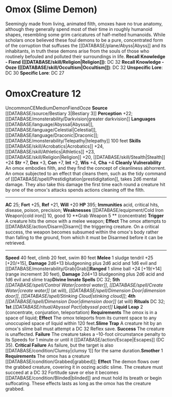 ﻿---
ac: '25'
alignment: CE
charisma: '+4'
climb_speed: '20'
constitution: '+7'
creature_ability:
- Cleanly Vulnerability
- Grab Weapon
- Liquid Leap
- Slime Trap
- Smother
creature_family: '[[DATABASE/monsterfamily/Demon|Demon]]'
dexterity: '+3'
fortitude: '+25'
hp: '395'
id: '1112'
immunity:
- acid
- critical hits
- '[[DATABASE/trait/Disease|disease]]'
- '[[DATABASE/trait/Poison|poison]]'
- precision
intelligence: '+2'
land_speed: '40'
language:
- '[[DATABASE/language/Abyssal|Abyssal]]'
- '[[DATABASE/language/Celestial|Celestial]]'
- '[[DATABASE/language/Draconic|Draconic]] ; [[DATABASE/monsterability/Telepathy|telepathy]]
  100 feet'
level: '12'
max_speed: '80'
name: Omox
perception: '+22'
rarity: Uncommon
reflex: '+21'
sense:
- '[[DATABASE/monsterability/Darkvision|greater darkvision]]'
size: Medium
skill:
- '[[DATABASE/skill/Acrobatics|Acrobatics]] +24'
- '[[DATABASE/skill/Athletics|Athletics]] +23'
- '[[DATABASE/skill/Religion|Religion]] +20'
- '[[DATABASE/skill/Stealth|Stealth]] +24'
source: '[[DATABASE/source/Bestiary 3|Bestiary 3]]'
speed:
- 40 feet
- climb 20 feet
- swim 80 feet
spell:
- '[[DATABASE/spell/Control Water|Control Water]]'
- '[[DATABASE/spell/Create Water|CreateWater]]'
- '[[DATABASE/spell/Dimension Door|Dimension Door]]'
- '[[DATABASE/spell/Stinking Cloud|Stinking Cloud]]'
strength: '+7'
strength_req: '7'
strongest_save:
- Fortitude
swim_speed: '80'
trait:
- '[[DATABASE/trait/Demon|Demon]]'
- '[[DATABASE/trait/Fiend|Fiend]]'
- '[[DATABASE/trait/Ooze|Ooze]]'
- '[[DATABASE/trait/Uncommon|Uncommon]]'
type: Creature
vision: Greater darkvision
weakest_save:
- Will
weakness:
- '[[DATABASE/equipment/Cold Iron Weapon|cold iron]] 10'
- good 10
will: '+20'
wisdom: '+4'

---
# Omox (Slime Demon)

Seemingly made from living, animated filth, omoxes have no true anatomy, although they generally spend most of their time in roughly humanoid shapes, resembling some grim caricatures of half-melted humanoids. While scholars once believed these foul demons to be a pure, concentrated form of the corruption that suffuses the [[DATABASE/plane/Abyss|Abyss]] and its inhabitants, in truth these demons arise from the souls of those who routinely befouled and polluted their surroundings in life.
**Recall Knowledge - Fiend ([[DATABASE/skill/Religion|Religion]])**: DC 32
**Recall Knowledge - Ooze ([[DATABASE/skill/Occultism|Occultism]])**: DC 32
**Unspecific Lore**: DC 30
**Specific Lore**: DC 27

# Omox<span class="item-type">Creature 12</span>

<span class="trait-uncommon item-trait">Uncommon</span><span class="trait-alignment item-trait">CE</span><span class="trait-size item-trait">Medium</span><span class="item-trait">Demon</span><span class="item-trait">Fiend</span><span class="item-trait">Ooze</span>
**Source** [[DATABASE/source/Bestiary 3|Bestiary 3]]
**Perception** +22; [[DATABASE/monsterability/Darkvision|greater darkvision]]
**Languages** [[DATABASE/language/Abyssal|Abyssal]], [[DATABASE/language/Celestial|Celestial]], [[DATABASE/language/Draconic|Draconic]]; [[DATABASE/monsterability/Telepathy|telepathy]] 100 feet
**Skills** [[DATABASE/skill/Acrobatics|Acrobatics]] +24, [[DATABASE/skill/Athletics|Athletics]] +23, [[DATABASE/skill/Religion|Religion]] +20, [[DATABASE/skill/Stealth|Stealth]] +24
**Str** +7, **Dex** +3, **Con** +7, **Int** +2, **Wis** +4, **Cha** +4
**Cleanly Vulnerability** An omox embodies filth, and they find the concept of cleanliness abhorrent. An omox subjected to an effect that cleans them, such as the tidy command of [[DATABASE/spell/Prestidigitation|prestidigitation]], takes 2d6 mental damage. They also take this damage the first time each round a creature hit by one of the omox's attacks spends actions cleaning off the filth.

---
**AC** 25; **Fort** +25, **Ref** +21, **Will** +20
**HP** 395; **Immunities** acid, critical hits, disease, poison, precision; **Weaknesses** [[DATABASE/equipment/Cold Iron Weapon|cold iron]] 10, good 10
<span class="in-box-ability">**Grab Weapon <span class="action-icon">5</span> ** (concentrate) **Trigger** A creature hits the omox with a melee weapon; **Effect** The omox attempts to [[DATABASE/action/Disarm|Disarm]] the triggering creature. On a critical success, the weapon becomes subsumed within the omox's body rather than falling to the ground, from which it must be Disarmed before it can be retrieved.</span>

---
**Speed** 40 feet, climb 20 feet, swim 80 feet
<span class="in-box-ability">**Melee** <span class="action-icon">1</span> sludge tendril +25 [+20/+15], **Damage** 2d6+13 bludgeoning plus 2d6 acid and 1d6 evil and [[DATABASE/monsterability/Grab|Grab]]</span><span class="in-box-ability">**Ranged** <span class="action-icon">1</span> slime ball +24 [+19/+14] (range increment 30 feet), **Damage** 2d4+13 bludgeoning plus 2d6 acid and 1d6 evil and slime trap</span>**Divine Innate Spells** DC 32; **5th** _[[DATABASE/spell/Control Water|control water]]_, _[[DATABASE/spell/Create Water|create water]]_ (at will), _[[DATABASE/spell/Dimension Door|dimension door]]_, _[[DATABASE/spell/Stinking Cloud|stinking cloud]]_; **4th** _[[DATABASE/spell/Dimension Door|dimension door]]_ (at will)
**Rituals** DC 32; **1st** _[[DATABASE/ritual/Abyssal Pact|abyssal pact]]_
<span class="in-box-ability">**Liquid Leap** <span class="action-icon">2</span> (concentrate, conjuration, teleportation) **Requirements** The omox is in a space of liquid; **Effect** The omox teleports from its current space to any unoccupied space of liquid within 120 feet.</span><span class="in-box-ability">**Slime Trap** A creature hit by an omox's slime ball must attempt a DC 32 Reflex save. 
**Success** The creature is unaffected. 
**Failure** The creature takes a –10-foot circumstance penalty to its Speeds for 1 minute or until it [[DATABASE/action/Escape|Escapes]] (DC 35). 
**Critical Failure** As failure, but the target is also [[DATABASE/condition/Clumsy|clumsy 1]] for the same duration.</span><span class="in-box-ability">**Smother** <span class="action-icon">1</span> **Requirements** The omox has a creature [[DATABASE/condition/Grabbed|grabbed]]; **Effect** The demon flows over the grabbed creature, covering it in oozing acidic slime. The creature must succeed at a DC 32 Fortitude save or else it becomes [[DATABASE/condition/Blinded|blinded]] and must hold its breath or begin suffocating. These effects lasts as long as the omox has the creature grabbed.</span>